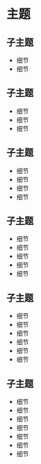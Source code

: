 # 主题
## 子主题
- 细节
- 细节
## 子主题
- 细节
- 细节
- 细节
## 子主题
- 细节
- 细节
- 细节
- 细节
## 子主题
- 细节
- 细节
- 细节
- 细节
- 细节
## 子主题
- 细节
- 细节
- 细节
- 细节
- 细节
- 细节
## 子主题
- 细节
- 细节
- 细节
- 细节
- 细节
- 细节
- 细节
